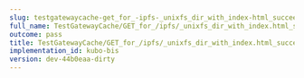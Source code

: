 ```yaml
---
slug: testgatewaycache-get_for_-ipfs-_unixfs_dir_with_index-html_succeeds
full_name: TestGatewayCache/GET_for_/ipfs/_unixfs_dir_with_index.html_succeeds
outcome: pass
title: TestGatewayCache/GET_for_/ipfs/_unixfs_dir_with_index.html_succeeds
implementation_id: kubo-bis
version: dev-44b0eaa-dirty
---
```


